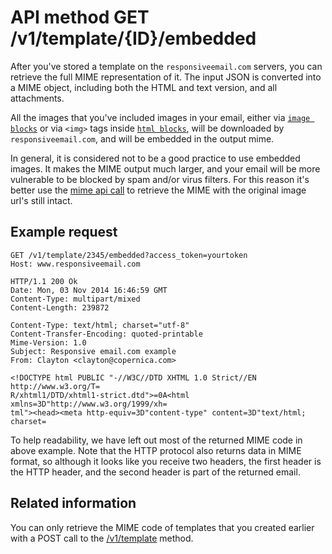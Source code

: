 # API method GET /v1/template/{ID}/embedded

After you've stored a template on the `responsiveemail.com` servers, you
can retrieve the full MIME representation of it. The input JSON is converted
into a MIME object, including both the HTML and text version, and all
attachments.

All the images that you've included images in your email, either via 
[`image blocks`](copernica-docs:ResponsiveEmail/json/block-image)
or via `<img>` tags inside [`html blocks`](copernica-docs:ResponsiveEmail/json/block-html),
will be downloaded by `responsiveemail.com`, and will be embedded in the output mime.

In general, it is considered not to be a good practice to use embedded images. 
It makes the MIME output much larger, and your email will be more vulnerable 
to be blocked by spam and/or virus filters. For this reason it's better use the 
[mime api call](copernica-docs:ResponsiveEmail/api/get-template-mime) to retrieve
the MIME with the original image url's still intact.

## Example request

```http
GET /v1/template/2345/embedded?access_token=yourtoken
Host: www.responsiveemail.com

HTTP/1.1 200 Ok
Date: Mon, 03 Nov 2014 16:46:59 GMT
Content-Type: multipart/mixed
Content-Length: 239872

Content-Type: text/html; charset="utf-8"
Content-Transfer-Encoding: quoted-printable
Mime-Version: 1.0
Subject: Responsive email.com example
From: Clayton <clayton@copernica.com>

<!DOCTYPE html PUBLIC "-//W3C//DTD XHTML 1.0 Strict//EN http://www.w3.org/T=
R/xhtml1/DTD/xhtml1-strict.dtd">=0A<html xmlns=3D"http://www.w3.org/1999/xh=
tml"><head><meta http-equiv=3D"content-type" content=3D"text/html; charset=
```


To help readability, we have left out most of the returned MIME code in
above example. Note that the HTTP protocol also returns data
in MIME format, so although it looks like you receive two headers, the
first header is the HTTP header, and the second header is part of the returned email.

## Related information

You can only retrieve the MIME code of templates that you created earlier with
a POST call to the [/v1/template](copernica-docs:ResponsiveEmail/api/post-template) method.
